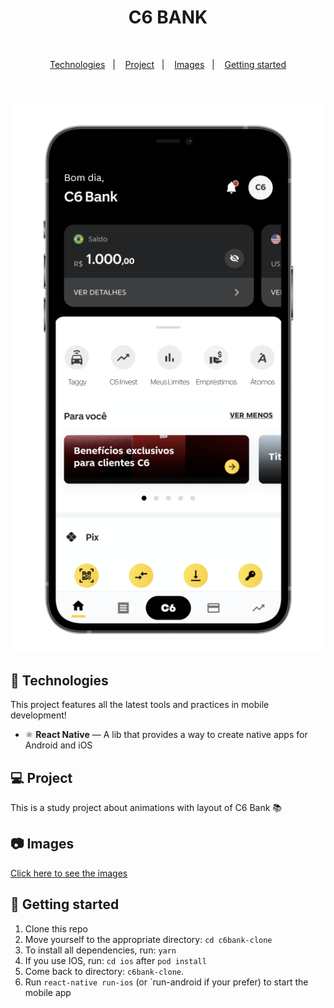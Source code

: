 <h1 align="center">C6 BANK</h1>

<br>

<p align="center">
  <a href="#rocket-technologies">Technologies</a>&nbsp;&nbsp;&nbsp;|&nbsp;&nbsp;&nbsp;
  <a href="#-project">Project</a>&nbsp;&nbsp;&nbsp;|&nbsp;&nbsp;&nbsp;
  <a href="#camera-images">Images</a>&nbsp;&nbsp;&nbsp;|&nbsp;&nbsp;&nbsp;
  <a href="#electric_plug-getting-started">Getting started</a>
</p>

<br>

<p align="center">
  <img alt="Mockup" src="photos/img3.png">

</p>

## :rocket: Technologies

This project features all the latest tools and practices in mobile development!

- ⚛️ **React Native** — A lib that provides a way to create native apps for Android and iOS


## 💻 Project

This is a study project about animations with layout of C6 Bank :books:

## :camera: Images

<a href="https://github.com/s7nnin/c6bank-clone/tree/master/photos">Click here to see the images</a>

## :electric_plug: Getting started

1. Clone this repo
2. Move yourself to the appropriate directory: `cd c6bank-clone`
3. To install all dependencies, run: `yarn`
4. If you use IOS, run: `cd ios` after `pod install`
5. Come back to directory: `c6bank-clone`.
6. Run `react-native run-ios` (or `run-android if your prefer) to start the mobile app

